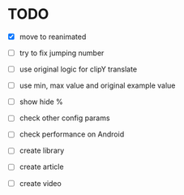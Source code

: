 # TODO

- [x] move to reanimated 
- [ ] try to fix jumping number 
- [ ] use original logic for clipY translate 
- [ ] use min, max value and original example value
- [ ] show hide % 
- [ ] check other config params
- [ ] check performance on Android

- [ ] create library
- [ ] create article
- [ ] create video 
